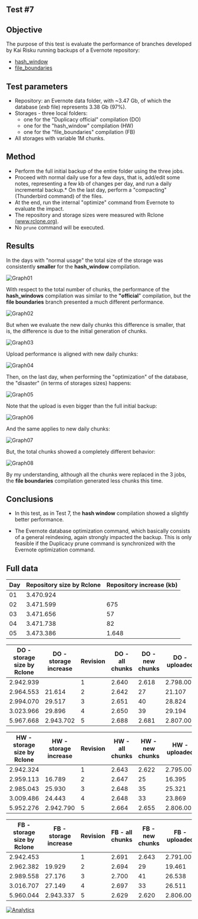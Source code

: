 ## Test #7

## Objective

The purpose of this test is evaluate the performance of branches developed by Kai Risku running backups of a Evernote repository:

* [hash_window](https://github.com/kairisku/duplicacy/tree/hash_window)
* [file_boundaries](https://github.com/kairisku/duplicacy/tree/file_boundaries)

## Test parameters

* Repository: an Evernote data folder, with ~3.47 Gb, of which the database (*exb* file) represents 3.38 Gb (97%).
* Storages - three local folders:
	* one for the "Duplicacy official" compilation (DO)
	* one for the "hash_window" compilation (HW)
	* one for the "file_boundaries" compilation (FB)
* All storages with variable 1M chunks.
	
## Method

* Perform the full initial backup of the entire folder using the three jobs.
* Proceed with normal daily use for a few days, that is, add/edit some notes, representing a few kb of changes per day, and run a daily incremental backup.* On the last day, perform a "compacting" (Thunderbird command) of the files.
* At the end, run the internal "optimize" command from Evernote to evaluate the impact.
* The repository and storage sizes were measured with Rclone [(www.rclone.org)](http://www.rclone.org).
* No ```prune``` command will be executed.

## Results

In the days with "normal usage" the total size of the storage was consistently **smaller** for the **hash_window** compilation.

![Graph01][1]

With respect to the total number of chunks, the performance of the **hash_windows** compilation was similar to the **"official**" compilation, but the **file boundaries** branch presented a much different performance.

![Graph02][2]

But when we evaluate the new daily chunks this difference is smaller, that is, the difference is due to the initial generation of chunks.

![Graph03][3]

Upload performance is aligned with new daily chunks:

![Graph04][4]

Then, on the last day, when performing the "optimization" of the database, the "disaster" (in terms of storages sizes) happens:

![Graph05][5]

Note that the upload is even bigger than the full initial backup:

![Graph06][6]

And the same applies to new daily chunks:

![Graph07][7]

But, the total chunks showed a completely different behavior:

![Graph08][8]

By my understanding, although all the chunks were replaced in the 3 jobs, the **file boundaries** compilation generated less chunks this time.

## Conclusions

* In this test, as in Test 7, the **hash window** compilation showed a slightly better performance.

* The Evernote database optimization command, which basically consists of a general reindexing, again strongly impacted the backup. This is only feasible if the Duplicacy prune command is synchronized with the Evernote optimization command.

## 

  [1]: https://raw.githubusercontent.com/TowerBR/backup_software_testing/master/images/test08/graph01.png
  [2]: https://raw.githubusercontent.com/TowerBR/backup_software_testing/master/images/test08/graph02.png
  [3]: https://raw.githubusercontent.com/TowerBR/backup_software_testing/master/images/test08/graph03.png  
  [4]: https://raw.githubusercontent.com/TowerBR/backup_software_testing/master/images/test08/graph04.png  
  [5]: https://raw.githubusercontent.com/TowerBR/backup_software_testing/master/images/test08/graph05.png  
  [6]: https://raw.githubusercontent.com/TowerBR/backup_software_testing/master/images/test08/graph06.png    
  [7]: https://raw.githubusercontent.com/TowerBR/backup_software_testing/master/images/test08/graph07.png   
  [8]: https://raw.githubusercontent.com/TowerBR/backup_software_testing/master/images/test08/graph08.png     

  ## Full data

| Day | Repository   size     by Rclone | Repository   increase     (kb) |
|-----|---------------------------------|--------------------------------|
| 01  | 3.470.924                       |                                |
| 02  | 3.471.599                       | 675                            |
| 03  | 3.471.656                       | 57                             |
| 04  | 3.471.738                       | 82                             |
| 05  | 3.473.386                       | 1.648                          |

| DO - storage size by Rclone | DO - storage increase | Revision | DO - all chunks | DO - new chunks | DO - uploaded | backup time - Complete (1M VAR) |
|-----------------------------|-----------------------|----------|-----------------|-----------------|---------------|---------------------------------|
| 2.942.939                   |                       | 1        | 2.640           | 2.618           | 2.798.000     | 05:17                           |
| 2.964.553                   | 21.614                | 2        | 2.642           | 27              | 21.107        | 01:07                           |
| 2.994.070                   | 29.517                | 3        | 2.651           | 40              | 28.824        | 01:46                           |
| 3.023.966                   | 29.896                | 4        | 2.650           | 39              | 29.194        | 01:32                           |
| 5.967.668                   | 2.943.702             | 5        | 2.688           | 2.681           | 2.807.000     | 04:16                           |
  
| HW - storage size by Rclone | HW - storage increase | Revision | HW - all chunks | HW - new chunks | HW - uploaded | backup time - DB (1M FIX) |
|-----------------------------|-----------------------|----------|-----------------|-----------------|---------------|---------------------------|
| 2.942.324                   |                       | 1        | 2.643           | 2.622           | 2.795.000     | 04:41                     |
| 2.959.113                   | 16.789                | 2        | 2.647           | 25              | 16.395        | 01:22                     |
| 2.985.043                   | 25.930                | 3        | 2.648           | 35              | 25.321        | 01:32                     |
| 3.009.486                   | 24.443                | 4        | 2.648           | 33              | 23.869        | 01:30                     |
| 5.952.276                   | 2.942.790             | 5        | 2.664           | 2.655           | 2.806.000     | 06:20                     |
  
| FB - storage size by Rclone | FB - storage increase | Revision | FB - all chunks | FB - new chunks | FB - uploaded | backup time - DB (1M FIX) |
|-----------------------------|-----------------------|----------|-----------------|-----------------|---------------|---------------------------|
| 2.942.453                   |                       | 1        | 2.691           | 2.643           | 2.791.000     | 03:17                     |
| 2.962.382                   | 19.929                | 2        | 2.694           | 29              | 19.461        | 01:07                     |
| 2.989.558                   | 27.176                | 3        | 2.700           | 41              | 26.538        | 01:22                     |
| 3.016.707                   | 27.149                | 4        | 2.697           | 33              | 26.511        | 01:17                     |
| 5.960.044                   | 2.943.337             | 5        | 2.629           | 2.620           | 2.806.000     | 04:38                     |
  
  
[![Analytics](https://ga-beacon.appspot.com/UA-113708097-1/test_08?pixel)](https://github.com/igrigorik/ga-beacon)
